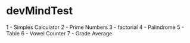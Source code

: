 # devMindTest

1 - Simples Calculator
2 - Prime Numbers
3 - factorial
4 - Palindrome
5 - Table
6 - Vowel Counter
7 - Grade Average

